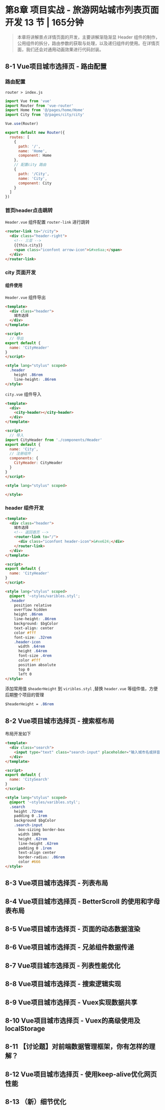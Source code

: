 # 第8章 项目实战 - 旅游网站城市列表页面开发 13 节 | 165分钟
    
> 本章将讲解景点详情页面的开发，主要讲解渐隐渐显 Header 组件的制作，公用组件的拆分，路由参数的获取与处理，以及递归组件的使用。在详情页面，我们还会对通用动画效果进行代码封装。
    
## 8-1 Vue项目城市选择页 - 路由配置

### 路由配置

`router > index.js`

```js
import Vue from 'vue'
import Router from 'vue-router'
import Home from '@/pages/home/Home'
import City from '@/pages/city/city'

Vue.use(Router)

export default new Router({
  routes: [
    {
      path: '/',
      name: 'Home',
      component: Home
    },
    // 配置city 路由
    {
      path: '/City',
      name: 'City',
      component: City
    }
  ]
})
```


### 首页header点击跳转

`Header.vue` 组件配置 `router-link` 进行跳转

```html
<router-link to="/city">
  <div class="header-right">
    <!-- 三亚 -->
    {{this.city}}
    <span class="iconfont arrow-icon">&#xe6aa;</span>
  </div>
</router-link>
```


### city 页面开发

#### 组件使用

`Header.vue` 组件导出

```html
<template>
  <div class="header">
    城市选择
  </div>
</template>

<script>
  // 导出
export default {
  name: 'CityHeader'
}
</script>

<style lang="stylus" scoped>
  .header
    height .86rem
    line-height: .86rem
</style>
```

`city.vue` 组件导入

```html
<template>
  <div>
    <city-header></city-header>
  </div>
</template>

<script>
  // 导入
import CityHeader from './components/Header'
export default {
  name: 'City',
  // 注册组件
  components: {
    CityHeader: CityHeader
  }
}
</script>

<style lang="stylus" scoped>

</style>

```


### header 组件开发

```html
<template>
  <div class="header">
    城市选择
    <!-- 返回首页 -->
    <router-link to="/">
      <div class="iconfont header-icon">&#xe624;</div>
    </router-link>
  </div>
</template>

<script>
export default {
  name: 'CityHeader'
}
</script>

<style lang="stylus" scoped>
  @import '~styles/varibles.styl';
  .header
    position relative
    overflow hidden
    height .86rem
    line-height: .86rem
    background: $bgColor
    text-align: center
    color #fff
    font-size: .32rem
    .header-icon
      width .64rem
      height .64rem
      font-size .4rem
      color #fff
      position absolute
      top 0
      left 0
</style>
```

添加常用值 `$headerHeight` 到 `viribles.styl` ,替换 `header.vue` 等组件值，方便后期整个项目的管理

```css
$headerHeight = .86rem
```










## 8-2 Vue项目城市选择页 - 搜索框布局


布局开发如下

```html
<template>
  <div class="search">
    <input type="text" class="search-input" placeholder="输入城市名或拼音">
  </div>
</template>

<script>
export default {
  name: 'CitySearch'
}
</script>

<style lang="stylus" scoped>
  @import '~styles/varibles.styl';
  .search
    height .72rem
    padding 0 .1rem
    background $bgColor
    .search-input
      box-sizing border-box
      width 100%
      height .62rem
      line-height .62rem
      padding 0 .1rem
      text-align center
      border-radius: .06rem
      color #666
</style>

```






































## 8-3 Vue项目城市选择页 - 列表布局




## 8-4 Vue项目城市选择页 - BetterScroll 的使用和字母表布局




## 8-5 Vue项目城市选择页 - 页面的动态数据渲染




## 8-6 Vue项目城市选择页 - 兄弟组件数据传递




## 8-7 Vue项目城市选择页 - 列表性能优化




## 8-8 Vue项目城市选择页 - 搜索逻辑实现




## 8-9 Vue项目城市选择页 - Vuex实现数据共享




## 8-10 Vue项目城市选择页 - Vuex的高级使用及localStorage




## 8-11 【讨论题】对前端数据管理框架，你有怎样的理解？




## 8-12 Vue项目城市选择页 - 使用keep-alive优化网页性能




## 8-13 （新）细节优化




    
